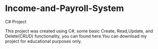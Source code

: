 # Income-and-Payroll-System
C# Project


This project was created using C#, some basic Create, Read,Update, and Delete(CRUD) functionality, you can found here.You can download my project for educational purposes only.
